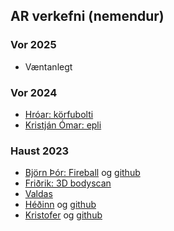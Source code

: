 ## AR verkefni (nemendur) 

### Vor 2025
- Væntanlegt
  
### Vor 2024
- [Hróar: körfubolti](https://hroihrolfs.github.io/vidmotsforr_2024/) 
- [Kristján Ómar: epli](https://kristjanomar.github.io/docs/)
  
### Haust 2023
- [Björn Þór: Fireball](https://bjornthor21.github.io/verk3-vidmot/>) og [github](https://github.com/bjornthor21/verk3-vidmot)
- [Friðrik: 3D bodyscan](https://github.com/GilliGalli/FORR3FV05EU-lokaverkefni) 
- [Valdas](https://valdaska21.github.io/FORR3FV05EU---Verkefni-3---Valdas/)
- [Héðinn](https://hedinn1.github.io/forr3v3/ ) og [github](https://github.com/hedinn1/forr3v3)
- [Kristofer](https://kr1stof3r.github.io/Vidmotsforritun/Verkefni3/index.html) og [github](https://github.com/Kr1stof3r/Kr1stof3r.github.io/tree/main/Vidmotsforritun/Verkefni3)

